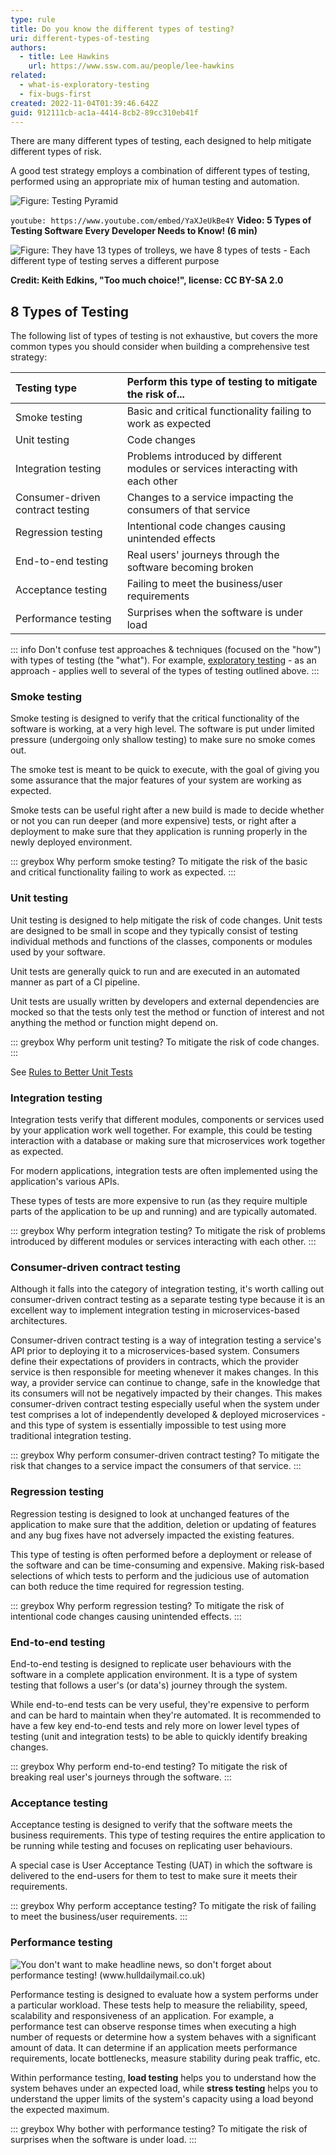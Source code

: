 ```yaml
---
type: rule
title: Do you know the different types of testing?
uri: different-types-of-testing
authors:
  - title: Lee Hawkins
    url: https://www.ssw.com.au/people/lee-hawkins
related:
  - what-is-exploratory-testing
  - fix-bugs-first
created: 2022-11-04T01:39:46.642Z
guid: 912111cb-ac1a-4414-8cb2-89cc310eb41f
---
```

There are many different types of testing, each designed to help mitigate different types of risk.

A good test strategy employs a combination of different types of testing, performed using an appropriate mix of human testing and automation.

![Figure: Testing Pyramid](testing-pyramid.png)

<!--endintro-->

`youtube: https://www.youtube.com/embed/YaXJeUkBe4Y`
**Video: 5 Types of Testing Software Every Developer Needs to Know! (6 min)**

![Figure: They have 13 types of trolleys, we have 8 types of tests - Each different type of testing serves a different purpose](too-much-choice.jpg)

__Credit: Keith Edkins, "Too much choice!", license: CC BY-SA 2.0__

## 8 Types of Testing

The following list of types of testing is not exhaustive, but covers the more common types you should consider when building a comprehensive test strategy:

| Testing type | Perform this type of testing to mitigate the risk of...  |
| :------------- | :--------------------------------------------- |
| Smoke testing | Basic and critical functionality failing to work as expected  |
| Unit testing | Code changes |
| Integration testing | Problems introduced by different modules or services interacting with each other |
| Consumer-driven contract testing | Changes to a service impacting the consumers of that service |
| Regression testing  | Intentional code changes causing unintended effects |     
| End-to-end testing | Real users' journeys through the software becoming broken |
| Acceptance testing  | Failing to meet the business/user requirements |
| Performance testing   | Surprises when the software is under load |

::: info
Don't confuse test approaches & techniques (focused on the "how") with types of testing (the "what"). For example, [exploratory testing](/what-is-exploratory-testing) - as an approach - applies well to several of the types of testing outlined above.
:::

### Smoke testing

Smoke testing is designed to verify that the critical functionality of the software is working, at a very high level. The software is put under limited pressure (undergoing only shallow testing) to make sure no smoke comes out.

The smoke test is meant to be quick to execute, with the goal of giving you some assurance that the major features of your system are working as expected. 

Smoke tests can be useful right after a new build is made to decide whether or not you can run deeper (and more expensive) tests, or right after a deployment to make sure that they application is running properly in the newly deployed environment.

::: greybox
Why perform smoke testing? To mitigate the risk of the basic and critical functionality failing to work as expected.
:::

### Unit testing

Unit testing is designed to help mitigate the risk of code changes. Unit tests are designed to be small in scope and they typically consist of testing individual methods and functions of the classes, components or modules used by your software. 

Unit tests are generally quick to run and are executed in an automated manner as part of a CI pipeline.

Unit tests are usually written by developers and external dependencies are mocked so that the tests only test the method or function of interest and not anything the method or function might depend on.

::: greybox
Why perform unit testing? To mitigate the risk of code changes.
:::

See [Rules to Better Unit Tests](/rules-to-better-unit-tests)

### Integration testing

Integration tests verify that different modules, components or services used by your application work well together. For example, this could be testing interaction with a database or making sure that microservices work together as expected. 

For modern applications, integration tests are often implemented using the application's various APIs.

These types of tests are more expensive to run (as they require multiple parts of the application to be up and running) and are typically automated.

::: greybox
Why perform integration testing? To mitigate the risk of problems introduced by different modules or services interacting with each other.
:::

### Consumer-driven contract testing

Although it falls into the category of integration testing, it's worth calling out consumer-driven contract testing as a separate testing type because it is an excellent way to implement integration testing in microservices-based architectures.

Consumer-driven contract testing is a way of integration testing a service's API prior to deploying it to a microservices-based system. Consumers define their expectations of providers in contracts, which the provider service is then responsible for meeting whenever it makes changes. In this way, a provider service can continue to change, safe in the knowledge that its consumers will not be negatively impacted by their changes. This makes consumer-driven contract testing especially useful when the system under test comprises a lot of independently developed & deployed microservices - and this type of system is essentially impossible to test using more traditional integration testing.

::: greybox
Why perform consumer-driven contract testing? To mitigate the risk that changes to a service impact the consumers of that service.
:::

### Regression testing

Regression testing is designed to look at unchanged features of the application to make sure that the addition, deletion or updating of features and any bug fixes have not adversely impacted the existing features.

This type of testing is often performed before a deployment or release of the software and can be time-consuming and expensive. Making risk-based selections of which tests to perform and the judicious use of automation can both reduce the time required for regression testing.

::: greybox
Why perform regression testing? To mitigate the risk of intentional code changes causing unintended effects.
:::

### End-to-end testing

End-to-end testing is designed to replicate user behaviours with the software in a complete application environment. It is a type of system testing that follows a user's (or data's) journey through the system.

While end-to-end tests can be very useful, they're expensive to perform and can be hard to maintain when they're automated. It is recommended to have a few key end-to-end tests and rely more on lower level types of testing (unit and integration tests) to be able to quickly identify breaking changes.

::: greybox
Why perform end-to-end testing? To mitigate the risk of breaking real user's journeys through the software.
:::

### Acceptance testing

Acceptance testing is designed to verify that the software meets the business requirements. This type of testing requires the entire application to be running while testing and focuses on replicating user behaviours.

A special case is User Acceptance Testing (UAT) in which the software is delivered to the end-users for them to test to make sure it meets their requirements.

::: greybox
Why perform acceptance testing? To mitigate the risk of failing to meet the business/user requirements.
:::

### Performance testing 

![You don't want to make headline news, so don't forget about performance testing! (www.hulldailymail.co.uk)](performance-testing.jpg)

Performance testing is designed to evaluate how a system performs under a particular workload. These tests help to measure the reliability, speed, scalability and responsiveness of an application. For example, a performance test can observe response times when executing a high number of requests or determine how a system behaves with a significant amount of data. It can determine if an application meets performance requirements, locate bottlenecks, measure stability during peak traffic, etc. 

Within performance testing, **load testing** helps you to understand how the system behaves under an expected load, while **stress testing** helps you to  understand the upper limits of the system's capacity using a load beyond the expected maximum.

::: greybox
Why bother with performance testing? To mitigate the risk of surprises when the software is under load.
:::
